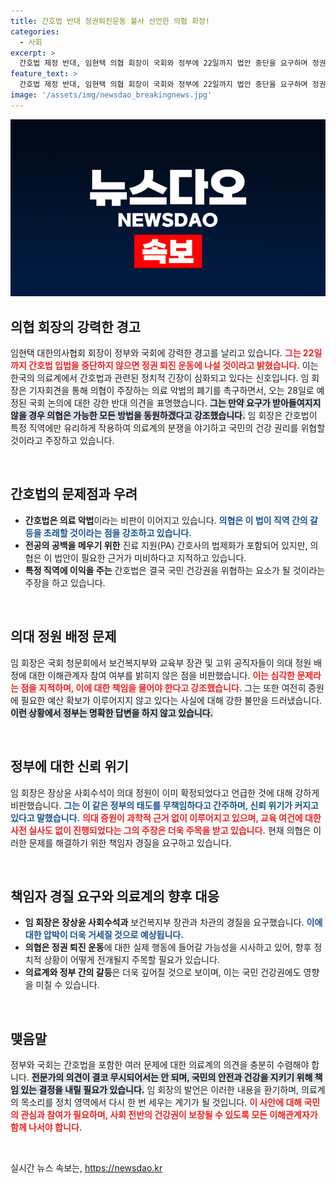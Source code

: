```yaml
---
title: 간호법 반대 정권퇴진운동 불사 선언한 의협 회장!
categories:
  - 사회
excerpt: >
  간호법 제정 반대, 임현택 의협 회장이 국회와 정부에 22일까지 법안 중단을 요구하며 정권 퇴진 운동을 예고했다. 의료계의 분열과 국민 건강권의 위협을 경고하는 그의 강력한 발언이 주목받고 있다!
feature_text: >
  간호법 제정 반대, 임현택 의협 회장이 국회와 정부에 22일까지 법안 중단을 요구하며 정권 퇴진 운동을 예고했다. 의료계의 분열과 국민 건강권의 위협을 경고하는 그의 강력한 발언이 주목받고 있다!
image: '/assets/img/newsdao_breakingnews.jpg'
---
```


<p><img src="/assets/img/newsdao_breakingnews.jpg" alt="koreaapp 속보" /></p>

<h2 data-ke-size="size26">의협 회장의 강력한 경고</h2>

<p data-ke-size="size16">임현택 대한의사협회 회장이 정부와 국회에 강력한 경고를 날리고 있습니다. <b><span style="color: #ee2323;">그는 22일까지 간호법 입법을 중단하지 않으면 정권 퇴진 운동에 나설 것이라고 밝혔습니다.</span></b> 이는 한국의 의료계에서 간호법과 관련된 정치적 긴장이 심화되고 있다는 신호입니다. 임 회장은 기자회견을 통해 의협이 주장하는 의료 악법의 폐기를 촉구하면서, 오는 28일로 예정된 국회 논의에 대한 강한 반대 의견을 표명했습니다. <b><span style="background-color: #21538527;">그는 만약 요구가 받아들여지지 않을 경우 의협은 가능한 모든 방법을 동원하겠다고 강조했습니다.</span></b> 임 회장은 간호법이 특정 직역에만 유리하게 작용하여 의료계의 분쟁을 야기하고 국민의 건강 권리를 위협할 것이라고 주장하고 있습니다.</p>

<p data-ke-size="size16">&nbsp;</p>

<h2 data-ke-size="size26">간호법의 문제점과 우려</h2>

<ul>
<li><b>간호법은 의료 악법</b>이라는 비판이 이어지고 있습니다. <b><span style="color: #1a5490;">의협은 이 법이 직역 간의 갈등을 초래할 것이라는 점을 강조하고 있습니다.</span></b></li>
<li><b>전공의 공백을 메우기 위한</b> 진료 지원(PA) 간호사의 법제화가 포함되어 있지만, 의협은 이 법안이 필요한 근거가 미비하다고 지적하고 있습니다.</li>
<li><b>특정 직역에 이익을 주는</b> 간호법은 결국 국민 건강권을 위협하는 요소가 될 것이라는 주장을 하고 있습니다.</li>
</ul>

<p data-ke-size="size16">&nbsp;</p>

<h2 data-ke-size="size26">의대 정원 배정 문제</h2>

<p data-ke-size="size16">임 회장은 국회 청문회에서 보건복지부와 교육부 장관 및 고위 공직자들이 의대 정원 배정에 대한 이해관계자 참여 여부를 밝히지 않은 점을 비판했습니다. <b><span style="color: #ee2323;">이는 심각한 문제라는 점을 지적하며, 이에 대한 책임을 물어야 한다고 강조했습니다.</span></b> 그는 또한 여전히 증원에 필요한 예산 확보가 이루어지지 않고 있다는 사실에 대해 강한 불만을 드러냈습니다. <b><span style="background-color: #21538527;">이런 상황에서 정부는 명확한 답변을 하지 않고 있습니다.</span></b></p>

<p data-ke-size="size16">&nbsp;</p>

<h2 data-ke-size="size26">정부에 대한 신뢰 위기</h2>

<p data-ke-size="size16">임 회장은 장상윤 사회수석이 의대 정원이 이미 확정되었다고 언급한 것에 대해 강하게 비판했습니다. <b><span style="color: #1a5490;">그는 이 같은 정부의 태도를 무책임하다고 간주하며, 신뢰 위기가 커지고 있다고 말했습니다.</span></b> <b><span style="color: #ee2323;">의대 증원이 과학적 근거 없이 이루어지고 있으며, 교육 여건에 대한 사전 실사도 없이 진행되었다는 그의 주장은 더욱 주목을 받고 있습니다.</span></b> 현재 의협은 이러한 문제를 해결하기 위한 책임자 경질을 요구하고 있습니다.</p>

<p data-ke-size="size16">&nbsp;</p>

<h2 data-ke-size="size26">책임자 경질 요구와 의료계의 향후 대응</h2>

<ul>
<li><b>임 회장은 장상윤 사회수석과</b> 보건복지부 장관과 차관의 경질을 요구했습니다. <b><span style="color: #1a5490;">이에 대한 압박이 더욱 거세질 것으로 예상됩니다.</span></b></li>
<li><b>의협은 정권 퇴진 운동</b>에 대한 실제 행동에 들어갈 가능성을 시사하고 있어, 향후 정치적 상황이 어떻게 전개될지 주목할 필요가 있습니다.</li>
<li><b>의료계와 정부 간의 갈등</b>은 더욱 깊어질 것으로 보이며, 이는 국민 건강권에도 영향을 미칠 수 있습니다.</li>
</ul>

<p data-ke-size="size16">&nbsp;</p>

<h2 data-ke-size="size26">맺음말</h2>

<p data-ke-size="size16">정부와 국회는 간호법을 포함한 여러 문제에 대한 의료계의 의견을 충분히 수렴해야 합니다. <b><span style="background-color: #21538527;">전문가의 의견이 결코 무시되어서는 안 되며, 국민의 안전과 건강을 지키기 위해 책임 있는 결정을 내릴 필요가 있습니다.</span></b> 임 회장의 발언은 이러한 내용을 환기하며, 의료계의 목소리를 정치 영역에서 다시 한 번 세우는 계기가 될 것입니다. <b><span style="color: #ee2323;">이 사안에 대해 국민의 관심과 참여가 필요하며, 사회 전반의 건강권이 보장될 수 있도록 모든 이해관계자가 함께 나서야 합니다.</span></b></p>

<p data-ke-size="size16">&nbsp;</p>
실시간 뉴스 속보는, <a href="https://newsdao.kr" rel="dofollow">https://newsdao.kr</a>


